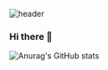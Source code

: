 ![header](https://capsule-render.vercel.app/api?type=Waving&color=timeGradient&height=300&section=header&text=Hello%20World&animation=fadeIn&fontSize=90)

### Hi there 👋

<!--
**Isaacu24/Isaacu24** is a ✨ _special_ ✨ repository because its `README.md` (this file) appears on your GitHub profile.

Here are some ideas to get you started:

- 🔭 I’m currently working on ...
- 🌱 I’m currently learning ...
- 👯 I’m looking to collaborate on ...
- 🤔 I’m looking for help with ...
- 💬 Ask me about ...
- 📫 How to reach me: ...
- 😄 Pronouns: ...
- ⚡ Fun fact: ...
-->

![Anurag's GitHub stats](https://github-readme-stats.vercel.app/api?username=Isaac&show_icons=true&theme=radical)
